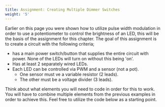 ```yaml
---
title: Assignment: Creating Multiple Dimmer Switches
weight: '5'
---
```


Earlier on this page you were shown how to utilize pulse width modulation in order to use a potentiometer to control the brightness of an LED, this will be the basis of the assignment for this chapter. The goal of this assignment is to create a circuit with the following criteria;

* has a main power switch/button that supplies the entire circuit with power. None of the LEDs will turn on without this being 'on'.
* Has at least 2 separately wired LEDs.
* Each LED can be controlled via PWM and a sensor (not a pot).
  * One sensor must ve a variable resistor (2 leads).
  * The other must be a voltage divider (3 leads).

Think about what elements you will need to code in order for this to work. You will have to combine multiple elements from the previous examples in order to achieve this. Feel free to utilize the code below as a starting point.
